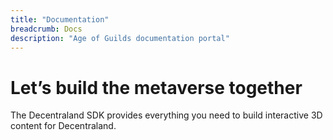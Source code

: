 ```yaml
---
title: "Documentation"
breadcrumb: Docs
description: "Age of Guilds documentation portal"
---
```


Let’s build the metaverse together
===

The Decentraland SDK provides everything you need to build interactive 3D content for Decentraland.
